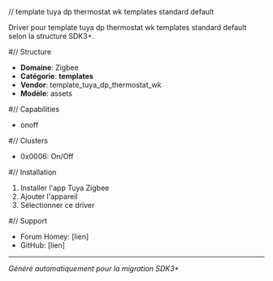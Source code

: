 // template tuya dp thermostat wk   templates   standard default

Driver pour template tuya dp thermostat wk   templates   standard default selon la structure SDK3+.

#// Structure
- **Domaine**: Zigbee
- **Catégorie**: __templates__
- **Vendor**: template_tuya_dp_thermostat_wk
- **Modèle**: assets

#// Capabilities
- onoff

#// Clusters
- 0x0006: On/Off

#// Installation
1. Installer l'app Tuya Zigbee
2. Ajouter l'appareil
3. Sélectionner ce driver

#// Support
- Forum Homey: [lien]
- GitHub: [lien]

---
*Généré automatiquement pour la migration SDK3+*